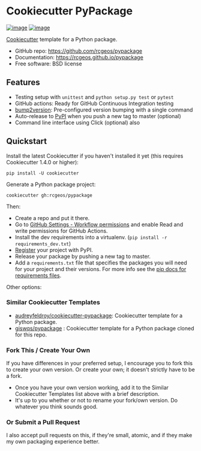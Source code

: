 # Cookiecutter PyPackage

[![image](https://github.com/giswqs/pypackage/workflows/build/badge.svg)](https://github.com/rcgeos/pypackage/actions?query=workflow%3Abuild)
[![image](https://github.com/giswqs/pypackage/workflows/docs/badge.svg)](https://rcgeos.github.io/pypackage)

[Cookiecutter](https://github.com/cookiecutter/cookiecutter) template for a Python package.

-   GitHub repo: <https://github.com/rcgeos/pypackage>
-   Documentation: <https://rcgeos.github.io/pypackage>
-   Free software: BSD license

## Features

-   Testing setup with `unittest` and `python setup.py test` or `pytest`
-   GitHub actions: Ready for GitHub Continuous Integration testing
-   [bump2version](https://github.com/c4urself/bump2version): Pre-configured version bumping with a single command
-   Auto-release to [PyPI](https://pypi.python.org/pypi) when you push a new tag to master (optional)
-   Command line interface using Click (optional) also

## Quickstart

Install the latest Cookiecutter if you haven't installed it yet (this
requires Cookiecutter 1.4.0 or higher):

    pip install -U cookiecutter

Generate a Python package project:

    cookiecutter gh:rcgeos/pypackage

Then:

-   Create a repo and put it there.
-   Go to [GitHub Settings - Workflow permissions](https://github.com/rcgeos/mapwidget/settings/actions) and enable Read and write permissions for GitHub Actions.
-   Install the dev requirements into a virtualenv. (`pip install -r requirements_dev.txt`)
-   [Register](https://packaging.python.org/tutorials/packaging-projects/#uploading-the-distribution-archives) your project with PyPI.
-   Release your package by pushing a new tag to master.
-   Add a `requirements.txt` file that specifies the packages you will
    need for your project and their versions. For more info see the [pip
    docs for requirements files](https://pip.pypa.io/en/stable/user_guide/#requirements-files).

Other options:

### Similar Cookiecutter Templates

-   [audreyfeldroy/cookiecutter-pypackage](https://github.com/audreyfeldroy/cookiecutter-pypackage): Cookiecutter template for a Python package.
-   [giswqs/pypackage](https://github.com/giswqs/pypackage) : Cookiecutter template for a Python package cloned for this repo. 

### Fork This / Create Your Own

If you have differences in your preferred setup, I encourage you to fork
this to create your own version. Or create your own; it doesn't strictly
have to be a fork.

-   Once you have your own version working, add it to the Similar
    Cookiecutter Templates list above with a brief description.
-   It's up to you whether or not to rename your fork/own version. Do
    whatever you think sounds good.

### Or Submit a Pull Request

I also accept pull requests on this, if they're small, atomic, and if
they make my own packaging experience better.
